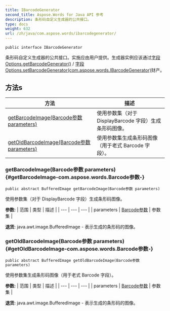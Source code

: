 ```yaml
---
title: IBarcodeGenerator
second_title: Aspose.Words for Java API 参考
description: 条形码自定义生成器的公共接口。
type: docs
weight: 632
url: /zh/java/com.aspose.words/ibarcodegenerator/
---
```

```
public interface IBarcodeGenerator
```

条形码自定义生成器的公共接口。实施应由用户提供。生成器实例应该通过[字段Options.getBarcodeGenerator()](../../com.aspose.words/fieldoptions\#getBarcodeGenerator--) / [字段Options.setBarcodeGenerator(com.aspose.words.IBarcodeGenerator)](../../com.aspose.words/fieldoptions\#setBarcodeGenerator-com.aspose.words.IBarcodeGenerator-)财产。
## 方法s

| 方法 | 描述 |
| --- | --- |
| [getBarcodeImage(Barcode参数 parameters)](#getBarcodeImage-com.aspose.words.Barcode参数-) | 使用参数集（对于 DisplayBarcode 字段）生成条形码图像。 |
| [getOldBarcodeImage(Barcode参数 parameters)](#getOldBarcodeImage-com.aspose.words.Barcode参数-) | 使用参数集生成条形码图像（用于老式 Barcode 字段）。 |
### getBarcodeImage(Barcode参数 parameters) {#getBarcodeImage-com.aspose.words.Barcode参数-}
```
public abstract BufferedImage getBarcodeImage(Barcode参数 parameters)
```


使用参数集（对于 DisplayBarcode 字段）生成条形码图像。

**参数:**
| 范围 | 类型 | 描述 |
| --- | --- | --- |
| parameters | [Barcode参数](../../com.aspose.words/barcodeparameters) | 参数集 |

**退货:**
java.awt.image.BufferedImage - 表示生成的条形码的图像。
### getOldBarcodeImage(Barcode参数 parameters) {#getOldBarcodeImage-com.aspose.words.Barcode参数-}
```
public abstract BufferedImage getOldBarcodeImage(Barcode参数 parameters)
```


使用参数集生成条形码图像（用于老式 Barcode 字段）。

**参数:**
| 范围 | 类型 | 描述 |
| --- | --- | --- |
| parameters | [Barcode参数](../../com.aspose.words/barcodeparameters) | 参数集 |

**退货:**
java.awt.image.BufferedImage - 表示生成的条形码的图像。